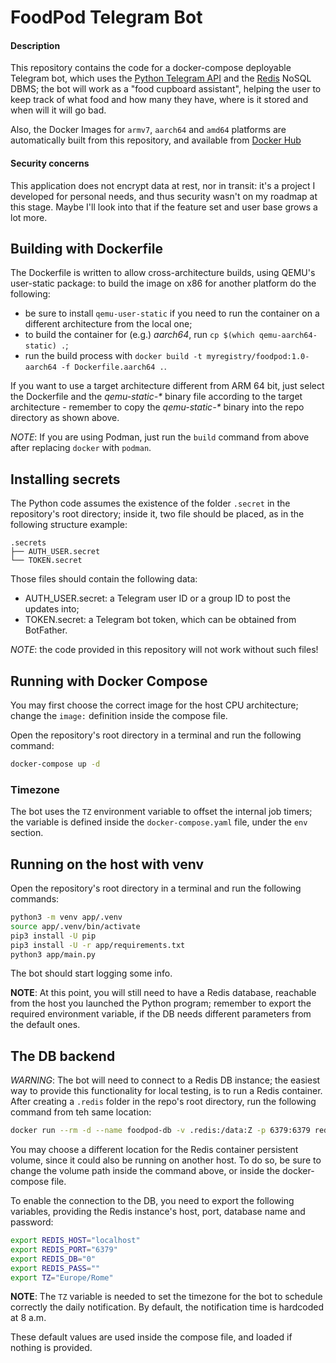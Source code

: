 # FoodPod Telegram Bot

#### Description

This repository contains the code for a docker-compose deployable Telegram bot, which uses the [Python Telegram API](https://github.com/python-telegram-bot/python-telegram-bot) and the [Redis](https://github.com/redis/redis) NoSQL DBMS; the bot will work as a "food cupboard assistant", helping the user to keep track of what food and how many they have, where is it stored and when will it will go bad.

Also, the Docker Images for `armv7`, `aarch64` and `amd64` platforms are automatically built from this repository, and available from [Docker Hub](https://hub.docker.com/r/procsiab/foodhub)

#### Security concerns

This application does not encrypt data at rest, nor in transit: it's a project I developed for personal needs, and thus security wasn't on my roadmap at this stage. Maybe I'll look into that if the feature set and user base grows a lot more.

## Building with Dockerfile

The Dockerfile is written to allow cross-architecture builds, using QEMU's user-static package: to build the image on x86 for another platform do the following:

- be sure to install `qemu-user-static` if you need to run the container on a different architecture from the local one;
- to build the container for (e.g.) *aarch64*, run `cp $(which qemu-aarch64-static) .`;
- run the build process with `docker build -t myregistry/foodpod:1.0-aarch64 -f Dockerfile.aarch64 .`.

If you want to use a target architecture different from ARM 64 bit, just select the Dockerfile and the _qemu-static-*_ binary file according to the target architecture - remember to copy the _qemu-static-*_ binary into the repo directory as shown above.

*NOTE*: If you are using Podman, just run the `build` command from above after replacing `docker` with `podman`.

## Installing secrets

The Python code assumes the existence of the folder `.secret` in the repository's root directory; inside it, two file should be placed, as in the following structure example:

```
.secrets
├── AUTH_USER.secret
└── TOKEN.secret
```

Those files should contain the following data:
- AUTH\_USER.secret: a Telegram user ID or a group ID to post the updates into;
- TOKEN.secret: a Telegram bot token, which can be obtained from BotFather.

*NOTE*: the code provided in this repository will not work without such files!

## Running with Docker Compose

You may first choose the correct image for the host CPU architecture; change the `image:` definition inside the compose file.

Open the repository's root directory in a terminal and run the following command:

```bash
docker-compose up -d
```

### Timezone

The bot uses the `TZ` environment variable to offset the internal job timers; the variable is defined inside the `docker-compose.yaml` file, under the `env` section.

## Running on the host with venv

Open the repository's root directory in a terminal and run the following commands:
```bash
python3 -m venv app/.venv
source app/.venv/bin/activate
pip3 install -U pip
pip3 install -U -r app/requirements.txt
python3 app/main.py
```

The bot should start logging some info.

**NOTE**: At this point, you will still need to have a Redis database, reachable from the host you launched the Python program; remember to export the required environment variable, if the DB needs different parameters from the default ones.

## The DB backend

*WARNING*: The bot will need to connect to a Redis DB instance; the easiest way to provide this functionality for local testing, is to run a Redis container. After creating a `.redis` folder in the repo's root directory, run the following command from teh same location:

```bash
docker run --rm -d --name foodpod-db -v .redis:/data:Z -p 6379:6379 redis:6.2.1-alpine --appendonly yes
```

You may choose a different location for the Redis container persistent volume, since it could also be running on another host. To do so, be sure to change the volume path inside the command above, or inside the docker-compose file.

To enable the connection to the DB, you need to export the following variables, providing the Redis instance's host, port, database name and password:

```bash
export REDIS_HOST="localhost"
export REDIS_PORT="6379"
export REDIS_DB="0"
export REDIS_PASS=""
export TZ="Europe/Rome"
```
**NOTE**: The `TZ` variable is needed to set the timezone for the bot to schedule correctly the daily notification. By default, the notification time is hardcoded at 8 a.m.

These default values are used inside the compose file, and loaded if nothing is provided.
